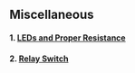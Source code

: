 ## Miscellaneous
#### 1. [LEDs and Proper Resistance](misc-01.md)
#### 2. [Relay Switch](misc-02.md)